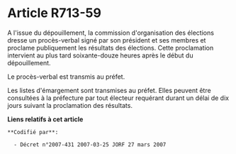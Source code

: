 # Article R713-59

A l'issue du dépouillement, la commission d'organisation des élections dresse un procès-verbal signé par son président et ses
membres et proclame publiquement les résultats des élections. Cette proclamation intervient au plus tard soixante-douze
heures après le début du dépouillement.

Le procès-verbal est transmis au préfet.

Les listes d'émargement sont transmises au préfet. Elles peuvent être consultées à la préfecture par tout électeur requérant
durant un délai de dix jours suivant la proclamation des résultats.

**Liens relatifs à cet article**

	**Codifié par**:

	  - Décret n°2007-431 2007-03-25 JORF 27 mars 2007
